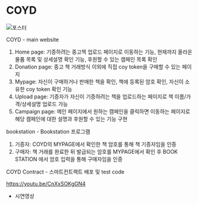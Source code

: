 # COYD
![포스터](https://github.com/EWHA-COYD/FinalCode/assets/81168694/13d75df1-2895-4156-84d9-b45c5e1c737e)

COYD - main website
1) Home page: 기증하려는 중고책 업로드 페이지로 이동하는 기능, 현재까지 올라온 물품 목록 및 상세설명 확인 기능, 후원할 수 있는 캠페인 목록 확인
2) Donation page: 중고 책 거래방식 이외에 직접 coy token을 구매할 수 있는 페이지
3) Mypage: 자신이 구매하거나 판매한 책을 확인, 책에 등록된 암호 확인, 자신이 소유한 coy token 확인 기능
4) Upload page: 기증자가 자신이 기증하려는 책을 업로드하는 페이지로 책 이름/가격/상세설명 업로드 가능
5) Campaign page: 메인 페이지에서 원하는 캠페인을 클릭하면 이동하는 페이지로 해당 캠페인에 대한 설명과 후원할 수 있는 기능 구현

bookstation - Bookstation 프로그램
1) 기증자: COYD의 MYPAGE에서 확인한 책 암호를 통해 책 기증자임을 인증
2) 구매자: 책 거래를 완료한 뒤 발급되는 암호를 MYPAGE에서 확인 후 BOOK STATION 에서 암호 입력을 통해 구매자임을 인증


COYD Contract - 스마트컨트랙트 배포 및 test code

https://youtu.be/CnXxSOKgGN4
- 시연영상
